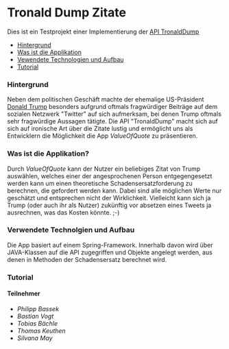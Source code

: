 # Tronald Dump Zitate
Dies ist ein Testprojekt einer Implementierung der [API TronaldDump](https://docs.tronalddump.io/)

* [Hintergrund](#background)
* [Was ist die Applikation](#general-info)
* [Vewendete Technologien und Aufbau](#technologies)
* [Tutorial](#tutorial)

### Hintergrund
Neben dem politischen Geschäft machte der ehemalige US-Präsident [Donald Trump](https://de.wikipedia.org/wiki/Donald_Trump) besonders aufgrund oftmals fragwürdiger Beiträge auf dem sozialen Netzwerk "Twitter" auf sich aufmerksam, bei denen Trump oftmals sehr fragwürdige Aussagen tätigte.
Die API "TronaldDump" macht sich auf sich auf ironische Art über die Zitate lustig und ermöglicht uns als Entwicklern die Möglichkeit die App *ValueOfQuote* zu präsentieren.

### Was ist die Applikation?
Durch *ValueOfQuote* kann der Nutzer ein beliebiges Zitat  von Trump auswählen, welches einer der angesprochenen Person entgegengesetzt werden kann um einen theoretische Schadensersatzforderung zu berechnen, die gefordert werden kann. Dabei sind alle möglichen Werte nur geschätzt und entsprechen nicht der Wirklichkeit.
Vielleicht kann sich ja Trump (oder auch ihr als Nutzer) zukünftig vor absetzen eines Tweets ja ausrechnen, was das Kosten könnte. ;-)

### Verwendete Technolgien und Aufbau
Die App basiert auf einem Spring-Framework. Innerhalb davon wird über JAVA-Klassen auf die API zugegriffen und Objekte angelegt werden, aus denen in Methoden der Schadensersatz berechnet wird.

### Tutorial



#### Teilnehmer
* *Philipp Bassek*
* *Bastian Vogt*
* *Tobias Bächle*
* *Thomas Keuthen*
* *Silvana May*
